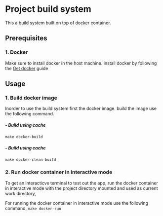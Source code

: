 # Project build system

This a build system built on top of docker container.

## Prerequisites
### 1. **Docker**
Make sure to install docker in the host machine.
install docker by following the [Get docker](https://docs.docker.com/get-docker/) guide

## Usage
### 1. **Build docker image**
Inorder to use the build system first the docker image.
build the image use the following command.
##### - Build using cache
`make docker-build`
##### - Build using cache
`make docker-clean-build`

### 2. **Run docker container in interactive mode**
To get an interacticve terminal to test out the app,
run the docker container in interactive mode with the
project directory mounted and used as current work directory,

For running the docker container in interactive mode use the
following command,
`make docker-run`
